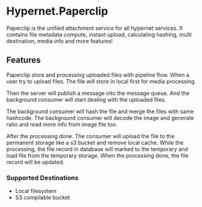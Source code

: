 # Hypernet.Paperclip

Paperclip is the unified attachment service for all hypernet services.
It contains file metadata compute, instant upload, calculating hashing, multi destination, media info and more features!

## Features

Paperclip store and processing uploaded files with pipeline flow.
When a user try to upload files. The file will store in local first for media processing.

Then the server will publish a message into the message queue.
And the background consumer will start dealing with the uploaded files.

The background consumer will hash the file and merge the files with same hashcode.
The background consumer will decode the image and generate ratio and read more info from image file too.

After the processing done. The consumer will upload the file to the permanent storage like a s3 bucket and remove local cache.
While the processing, the file record in database will marked to the temporary and load file from the temporary storage.
When the processing done, the file record will be updated.

### Supported Destinations

- Local filesystem
- S3 compilable bucket

